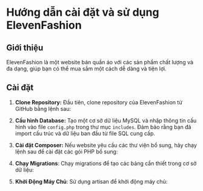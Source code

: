 # Hướng dẫn cài đặt và sử dụng ElevenFashion

## Giới thiệu

ElevenFashion là một website bán quần áo với các sản phẩm chất lượng và đa dạng, giúp bạn có thể mua sắm một cách dễ dàng và tiện lợi.

## Cài đặt

1. **Clone Repository:** Đầu tiên, clone repository của ElevenFashion từ GitHub bằng lệnh sau:

2. **Cấu hình Database:** Tạo một cơ sở dữ liệu MySQL và nhập thông tin cấu hình vào file `config.php` trong thư mục `includes`. Đảm bảo rằng bạn đã import cấu trúc và dữ liệu ban đầu từ file SQL cung cấp.

3. **Cài đặt Composer:** Nếu website yêu cầu các thư viện bổ sung, hãy chạy lệnh sau để cài đặt các gói PHP bổ sung:

4. **Chạy Migrations**: Chạy migrations để tạo các bảng cần thiết trong cơ sở dữ liệu:

5. **Khởi Động Máy Chủ**: Sử dụng artisan để khởi động máy chủ:


